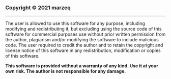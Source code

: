 ### **Copyright © 2021 marzeq**

---

The user is allowed to use this software for any purpose, including modifying and redistributing it, but excluding using the source code of this software for commercial purposes use without prior written permission from the author, plagiarism and/or modifying the software to include malicious code.
The user required to credit the author and to retain the copyright and license notice of this software in any redistribution, modification or copies of this software.

**This software is provided without a warranty of any kind. Use it at your own risk. The author is not responsible for any damage.**
